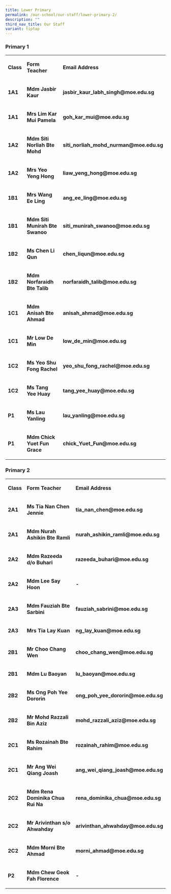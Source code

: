 ```yaml
---
title: Lower Primary
permalink: /our-school/our-staff/lower-primary-2/
description: ""
third_nav_title: Our Staff
variant: tiptap
---
```

<h3><strong>Primary 1</strong></h3><table><tbody><tr><td rowspan="1" colspan="1"><p><strong>Class</strong></p></td><td rowspan="1" colspan="1"><p><strong>Form Teacher</strong></p></td><td rowspan="1" colspan="1"><p><strong>Email Address</strong></p></td></tr><tr><td rowspan="1" colspan="1"><p><strong>1A1</strong></p></td><td rowspan="1" colspan="1"><p><strong>Mdm Jasbir Kaur</strong></p></td><td rowspan="1" colspan="1"><p><strong>jasbir_kaur_labh_singh@moe.edu.sg</strong></p></td></tr><tr><td rowspan="1" colspan="1"><p><strong>1A1</strong></p></td><td rowspan="1" colspan="1"><p><strong>Mrs Lim Kar Mui Pamela</strong></p></td><td rowspan="1" colspan="1"><p><strong>goh_kar_mui@moe.edu.sg</strong></p></td></tr><tr><td rowspan="1" colspan="1"><p><strong>1A2</strong></p></td><td rowspan="1" colspan="1"><p><strong>Mdm Siti Norliah Bte Mohd</strong></p></td><td rowspan="1" colspan="1"><p><strong>siti_norliah_mohd_nurman@moe.edu.sg</strong></p></td></tr><tr><td rowspan="1" colspan="1"><p><strong>1A2</strong></p></td><td rowspan="1" colspan="1"><p><strong>Mrs Yeo Yeng Hong</strong></p></td><td rowspan="1" colspan="1"><p><strong>liaw_yeng_hong@moe.edu.sg</strong></p></td></tr><tr><td rowspan="1" colspan="1"><p><strong>1B1</strong></p></td><td rowspan="1" colspan="1"><p><strong>Mrs Wang Ee Ling</strong></p></td><td rowspan="1" colspan="1"><p><strong>ang_ee_ling@moe.edu.sg</strong></p></td></tr><tr><td rowspan="1" colspan="1"><p><strong>1B1</strong></p></td><td rowspan="1" colspan="1"><p><strong>Mdm Siti Munirah Bte Swanoo</strong></p></td><td rowspan="1" colspan="1"><p><strong>siti_munirah_swanoo@moe.edu.sg</strong></p></td></tr><tr><td rowspan="1" colspan="1"><p><strong>1B2</strong></p></td><td rowspan="1" colspan="1"><p><strong>Ms Chen Li Qun</strong></p></td><td rowspan="1" colspan="1"><p><strong>chen_liqun@moe.edu.sg</strong></p></td></tr><tr><td rowspan="1" colspan="1"><p><strong>1B2</strong></p></td><td rowspan="1" colspan="1"><p><strong>Mdm Norfaraidh Bte Talib</strong></p></td><td rowspan="1" colspan="1"><p><strong>norfaraidh_talib@moe.edu.sg</strong></p></td></tr><tr><td rowspan="1" colspan="1"><p><strong>1C1</strong></p></td><td rowspan="1" colspan="1"><p><strong>Mdm Anisah Bte Ahmad</strong></p></td><td rowspan="1" colspan="1"><p><strong>anisah_ahmad@moe.edu.sg</strong></p></td></tr><tr><td rowspan="1" colspan="1"><p><strong>1C1</strong></p></td><td rowspan="1" colspan="1"><p><strong>Mr Low De Min</strong></p></td><td rowspan="1" colspan="1"><p><strong>low_de_min@moe.edu.sg</strong></p></td></tr><tr><td rowspan="1" colspan="1"><p><strong>1C2</strong></p></td><td rowspan="1" colspan="1"><p><strong>Ms Yeo Shu Fong Rachel</strong></p></td><td rowspan="1" colspan="1"><p><strong>yeo_shu_fong_rachel@moe.edu.sg</strong></p></td></tr><tr><td rowspan="1" colspan="1"><p><strong>1C2</strong></p></td><td rowspan="1" colspan="1"><p><strong>Ms Tang Yee Huay</strong></p></td><td rowspan="1" colspan="1"><p><strong>tang_yee_huay@moe.edu.sg</strong></p></td></tr><tr><td rowspan="1" colspan="1"><p><strong>P1</strong></p></td><td rowspan="1" colspan="1"><p><strong>Ms Lau Yanling</strong></p></td><td rowspan="1" colspan="1"><p><strong>lau_yanling@moe.edu.sg</strong></p></td></tr><tr><td rowspan="1" colspan="1"><p><strong>P1</strong></p></td><td rowspan="1" colspan="1"><p><strong>Mdm Chick Yuet Fun Grace</strong></p></td><td rowspan="1" colspan="1"><p><strong>chick_Yuet_Fun@moe.edu.sg</strong></p></td></tr></tbody></table><h3><strong>Primary 2</strong></h3><table><tbody><tr><td rowspan="1" colspan="1"><p><strong>Class</strong></p></td><td rowspan="1" colspan="1"><p><strong>Form Teacher</strong></p></td><td rowspan="1" colspan="1"><p><strong>Email Address</strong></p></td></tr><tr><td rowspan="1" colspan="1"><p><strong>2A1</strong></p></td><td rowspan="1" colspan="1"><p><strong>Ms Tia Nan Chen Jennie</strong></p></td><td rowspan="1" colspan="1"><p><strong>tia_nan_chen@moe.edu.sg</strong></p></td></tr><tr><td rowspan="1" colspan="1"><p><strong>2A1</strong></p></td><td rowspan="1" colspan="1"><p><strong>Mdm Nurah Ashikin Bte Ramli</strong></p></td><td rowspan="1" colspan="1"><p><strong>nurah_ashikin_ramli@moe.edu.sg</strong></p></td></tr><tr><td rowspan="1" colspan="1"><p><strong>2A2</strong></p></td><td rowspan="1" colspan="1"><p><strong>Mdm Razeeda d/o Buhari</strong></p></td><td rowspan="1" colspan="1"><p><strong>razeeda_buhari@moe.edu.sg</strong></p></td></tr><tr><td rowspan="1" colspan="1"><p><strong>2A2</strong></p></td><td rowspan="1" colspan="1"><p><strong>Mdm Lee Say Hoon</strong></p></td><td rowspan="1" colspan="1"><p><strong>-</strong></p></td></tr><tr><td rowspan="1" colspan="1"><p><strong>2A3</strong></p></td><td rowspan="1" colspan="1"><p><strong>Mdm Fauziah Bte Sarbini</strong></p></td><td rowspan="1" colspan="1"><p><strong>fauziah_sabrini@moe.edu.sg</strong></p></td></tr><tr><td rowspan="1" colspan="1"><p><strong>2A3</strong></p></td><td rowspan="1" colspan="1"><p><strong>Mrs Tia Lay Kuan</strong></p></td><td rowspan="1" colspan="1"><p><strong>ng_lay_kuan@moe.edu.sg</strong></p></td></tr><tr><td rowspan="1" colspan="1"><p><strong>2B1</strong></p></td><td rowspan="1" colspan="1"><p><strong>Mr Choo Chang Wen</strong></p></td><td rowspan="1" colspan="1"><p><strong>choo_chang_wen@moe.edu.sg</strong></p></td></tr><tr><td rowspan="1" colspan="1"><p><strong>2B1</strong></p></td><td rowspan="1" colspan="1"><p><strong>Mdm Lu Baoyan</strong></p></td><td rowspan="1" colspan="1"><p><strong>lu_baoyan@moe.edu.sg</strong></p></td></tr><tr><td rowspan="1" colspan="1"><p><strong>2B2</strong></p></td><td rowspan="1" colspan="1"><p><strong>Ms Ong Poh Yee Dororin</strong></p></td><td rowspan="1" colspan="1"><p><strong>ong_poh_yee_dororin@moe.edu.sg</strong></p></td></tr><tr><td rowspan="1" colspan="1"><p><strong>2B2</strong></p></td><td rowspan="1" colspan="1"><p><strong>Mr Mohd Razzali Bin Aziz</strong></p></td><td rowspan="1" colspan="1"><p><strong>mohd_razzali_aziz@moe.edu.sg</strong></p></td></tr><tr><td rowspan="1" colspan="1"><p><strong>2C1</strong></p></td><td rowspan="1" colspan="1"><p><strong>Ms Rozainah Bte Rahim</strong></p></td><td rowspan="1" colspan="1"><p><strong>rozainah_rahim@moe.edu.sg</strong></p></td></tr><tr><td rowspan="1" colspan="1"><p><strong>2C1</strong></p></td><td rowspan="1" colspan="1"><p><strong>Mr Ang Wei Qiang Joash</strong></p></td><td rowspan="1" colspan="1"><p><strong>ang_wei_qiang_joash@moe.edu.sg</strong></p></td></tr><tr><td rowspan="1" colspan="1"><p><strong>2C2</strong></p></td><td rowspan="1" colspan="1"><p><strong>Mdm Rena Dominika Chua Rui Na</strong></p></td><td rowspan="1" colspan="1"><p><strong>rena_dominika_chua@moe.edu.sg</strong></p></td></tr><tr><td rowspan="1" colspan="1"><p><strong>2C2</strong></p></td><td rowspan="1" colspan="1"><p><strong>Mr Arivinthan s/o Ahwahday</strong></p></td><td rowspan="1" colspan="1"><p><strong>arivinthan_ahwahday@moe.edu.sg</strong></p></td></tr><tr><td rowspan="1" colspan="1"><p><strong>2C2</strong></p></td><td rowspan="1" colspan="1"><p><strong>Mdm Morni Bte Ahmad</strong></p></td><td rowspan="1" colspan="1"><p><strong>morni_ahmad@moe.edu.sg</strong></p></td></tr><tr><td rowspan="1" colspan="1"><p><strong>P2</strong></p></td><td rowspan="1" colspan="1"><p><strong>Mdm Chew Geok Fah Florence</strong></p></td><td rowspan="1" colspan="1"><p><strong>-</strong></p></td></tr></tbody></table><p></p>